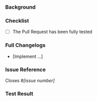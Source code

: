 <!-- NOTE: Please read the CONTRIBUTING.md guidelines before submitting your patch, and ensure you followed them all: https://github.com/daeuniverse/dae/blob/master/CONTRIBUTING.md -->

### Background

<!--- Why is this change required? What problem does it solve? -->

### Checklist

- [ ] The Pull Request has been fully tested

### Full Changelogs

- [Implement ...]

### Issue Reference

<!--- If it fixes an open issue, please link to the issue here. -->

Closes #_[issue number]_

### Test Result

<!--- Attach test result here. -->
